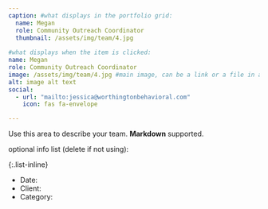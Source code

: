 ```yaml
---
caption: #what displays in the portfolio grid:
  name: Megan
  role: Community Outreach Coordinator
  thumbnail: /assets/img/team/4.jpg
  
#what displays when the item is clicked:
name: Megan
role: Community Outreach Coordinator
image: /assets/img/team/4.jpg #main image, can be a link or a file in assets/img/portfolio
alt: image alt text
social:
  - url: "mailto:jessica@worthingtonbehavioral.com"
    icon: fas fa-envelope

---
```

Use this area to describe your team. **Markdown** supported.

optional info list (delete if not using):

{:.list-inline} 
- Date: 
- Client: 
- Category: 

